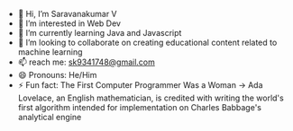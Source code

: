 - 👋 Hi, I’m Saravanakumar V
- 👀 I’m interested in Web Dev
- 🌱 I’m currently learning Java and Javascript
- 💞️ I’m looking to collaborate on creating educational content related to machine learning
- 📫 reach me: sk9341748@gmail.com
- 😄 Pronouns: He/Him
- ⚡ Fun fact: The First Computer Programmer Was a Woman -> Ada Lovelace, an English mathematician, is credited with writing the world's first algorithm intended for implementation on Charles Babbage's analytical engine

<!---
SaravanaKV/SaravanaKV is a ✨ special ✨ repository because its `README.md` (this file) appears on your GitHub profile.
You can click the Preview link to take a look at your changes.
--->
